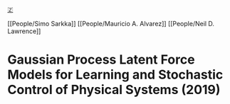 [🇿](zotero://select/groups/5372906/items/EIAD3A5J)

[[People/Simo Sarkka]] [[People/Mauricio A. Alvarez]] [[People/Neil D. Lawrence]] 
# Gaussian Process Latent Force Models for Learning and Stochastic Control of Physical Systems (2019)

